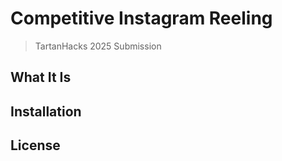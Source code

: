 # Competitive Instagram Reeling
> TartanHacks 2025 Submission

## What It Is

## Installation

## License
